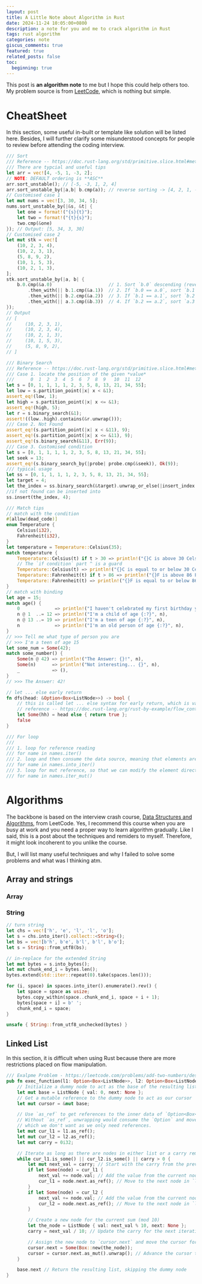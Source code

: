 ```yaml
---
layout: post
title: A Little Note about Algorithm in Rust
date: 2024-11-24 10:05:00+0800
description: a note for you and me to crack algorithm in Rust
tags: rust algorithm
categories: note
giscus_comments: true
featured: true
related_posts: false
toc:
  beginning: true
---
```


This post is **an algorithm note** to me but I hope this could help others too. My problem source is from <a href="https://leetcode.com/">LeetCode</a>, which is nothing but simple.

# CheatSheet

In this section, some useful in-built or template like solution will be listed here. Besides, I will further clarify some misunderstood concepts for people to review before attending the coding interview.

```rust
/// Sort
/// Reference -- https://doc.rust-lang.org/std/primitive.slice.html#method.sort_unstable
/// There are typcial and useful tips
let arr = vec![4, -5, 1, -3, 2];
// NOTE: DEFAULT ordering is **ASC**
arr.sort_unstable(); // [-5, -3, 1, 2, 4]
arr.sort_unstable_by(|a,b| b.cmp(a)); // reverse sorting -> [4, 2, 1, -3, -5]
// Customised case 1
let mut nums = vec![3, 30, 34, 5];
nums.sort_unstable_by(|&s, &t| {
    let one = format!("{s}{t}");
    let two = format!("{t}{s}");
    two.cmp(&one)
}); // Output: [5, 34, 3, 30]
// Customised case 2
let mut stk = vec![
    (10, 2, 3, 4),
    (10, 2, 3, 1),
    (5, 8, 9, 2),
    (10, 1, 5, 3),
    (10, 2, 1, 3),
];
stk.sort_unstable_by(|a, b| {
    b.0.cmp(&a.0)                     // 1. Sort `b.0` descending (reverse order of `a.0` and `b.0`)
        .then_with(|| b.1.cmp(&a.1))  // 2. If `b.0 == a.0`, sort `b.1` descending
        .then_with(|| b.2.cmp(&a.2))  // 3. If `b.1 == a.1`, sort `b.2` descending
        .then_with(|| a.3.cmp(&b.3))  // 4. If `b.2 == a.2`, sort `a.3` ascending
});
// Output
// [
//     (10, 2, 3, 1),
//     (10, 2, 3, 4),
//     (10, 2, 1, 3),
//     (10, 1, 5, 3),
//     (5, 8, 9, 2),
// ]

/// Binary Search
/// Reference -- https://doc.rust-lang.org/std/primitive.slice.html#method.binary_search
/// Case 1. locate the position of the given *value*
///      0  1  2  3  4  5  6  7  8  9   10  11  12
let s = [0, 1, 1, 1, 1, 2, 3, 5, 8, 13, 21, 34, 55];
let low = s.partition_point(|x| x < &1);
assert_eq!(low, 1);
let high = s.partition_point(|x| x <= &1);
assert_eq!(high, 5);
let r = s.binary_search(&1);
assert!((low..high).contains(&r.unwrap()));
/// Case 2. Not Found
assert_eq!(s.partition_point(|x| x < &11), 9);
assert_eq!(s.partition_point(|x| x <= &11), 9);
assert_eq!(s.binary_search(&11), Err(9));
/// Case 3. Customised condition
let s = [0, 1, 1, 1, 1, 2, 3, 5, 8, 13, 21, 34, 55];
let seek = 13;
assert_eq!(s.binary_search_by(|probe| probe.cmp(&seek)), Ok(9));
/// typical usage
let ss = [0, 1, 1, 1, 1, 2, 3, 5, 8, 13, 21, 34, 55];
let target = 4;
let the_index = ss.binary_search(&target).unwrap_or_else(|insert_index| insert_index);
//if not found can be inserted into
ss.insert(the_index, 4);

/// Match tips
// match with the condition
#[allow(dead_code)]
enum Temperature {
    Celsius(i32),
    Fahrenheit(i32),
}
let temperature = Temperature::Celsius(35);
match temperature {
    Temperature::Celsius(t) if t > 30 => println!("{}C is above 30 Celsius", t),
    // The `if condition` part ^ is a guard
    Temperature::Celsius(t) => println!("{}C is equal to or below 30 Celsius", t),
    Temperature::Fahrenheit(t) if t > 86 => println!("{}F is above 86 Fahrenheit", t),
    Temperature::Fahrenheit(t) => println!("{}F is equal to or below 86 Fahrenheit", t),
}
// match with binding
let age = 15;
match age() {
    0             => println!("I haven't celebrated my first birthday yet"),
    n @ 1  ..= 12 => println!("I'm a child of age {:?}", n),
    n @ 13 ..= 19 => println!("I'm a teen of age {:?}", n),
    n             => println!("I'm an old person of age {:?}", n),
}
// >>> Tell me what type of person you are
// >>> I'm a teen of age 15
let some_num = Some(42);
match some_number() {
    Some(n @ 42) => println!("The Answer: {}!", n),
    Some(n)      => println!("Not interesting... {}", n),
    _            => (),
}
// >>> The Answer: 42!

// let ... else early return
fn dfs(head: &Option<Box<ListNode>>) -> bool {
    // this is called let ... else syntax for early return, which is valid after Rust 1.65
    // reference -- https://doc.rust-lang.org/rust-by-example/flow_control/let_else.html
    let Some(hh) = head else { return true };
    false
}

/// For loop
///
/// 1. loop for reference reading
/// for name in names.iter()
/// 2. loop and then consume the data source, meaning that elements are moved out from the array
/// for name in names.into_iter()
/// 3. loop for mut reference, so that we can modify the element directly
/// for name in names.iter_mut()
```

# Algorithms

The backbone is based on the interview crash course, <a href="https://leetcode.com/explore/featured/card/leetcodes-interview-crash-course-data-structures-and-algorithms/">Data Structures and Algorithms</a>, from LeetCode. Yes, I recommend this course when you are busy at work and you need a proper way to learn algorithm gradually. Like I said, this is a post about the techniques and remiders to myself. Therefore, it might look incoherent to you unlike the course.

But, I will list many useful techniques and why I failed to solve some problems and what was I thinking atm.

## Array and strings

### Array

### String

```rust
// turn string
let chs = vec!['h', 'e', 'l', 'l', 'o'];
let s = chs.into_iter().collect::<String>();
let bs = vec![b'h', b'e', b'l', b'l', b'o'];
let s = String::from_utf8(bs);

// in-replace for the extended String
let mut bytes = s.into_bytes();
let mut chunk_end_i = bytes.len();
bytes.extend(std::iter::repeat(0).take(spaces.len()));

for (i, space) in spaces.into_iter().enumerate().rev() {
    let space = space as usize;
    bytes.copy_within(space..chunk_end_i, space + i + 1);
    bytes[space + i] = b' ';
    chunk_end_i = space;
}

unsafe { String::from_utf8_unchecked(bytes) }
```

## Linked List

In this section, it is difficult when using Rust because there are more restrictions placed on flow manipulation.

```rust
/// Exalpme Problem - https://leetcode.com/problems/add-two-numbers/description/
pub fn exec_function(l1: Option<Box<ListNode>>, l2: Option<Box<ListNode>>) -> Option<Box<ListNode>> {
    // Initialize a dummy node to act as the base of the resulting list
    let mut base = ListNode { val: 0, next: None };
    // Get a mutable reference to the dummy node to act as our cursor
    let mut cursor = &mut base;

    // Use `as_ref` to get references to the inner data of `Option<Box<ListNode>>`.
    // Without `as_ref`, unwrapping would consume the `Option` and move its value,
    // which we don't want as we only need references.
    let mut cur_l1 = l1.as_ref();
    let mut cur_l2 = l2.as_ref();
    let mut carry = 0i32;

    // Iterate as long as there are nodes in either list or a carry remains
    while cur_l1.is_some() || cur_l2.is_some() || carry > 0 {
        let mut next_val = carry; // Start with the carry from the previous operation
        if let Some(node) = cur_l1 {
            next_val += node.val; // Add the value from the current node in `l1`
            cur_l1 = node.next.as_ref(); // Move to the next node in `l1`
        }
        if let Some(node) = cur_l2 {
            next_val += node.val; // Add the value from the current node in `l2`
            cur_l2 = node.next.as_ref(); // Move to the next node in `l2`
        }

        // Create a new node for the current sum (mod 10)
        let the_node = ListNode { val: next_val % 10, next: None };
        carry = next_val / 10; // Update the carry for the next iteration

        // Assign the new node to `cursor.next` and move the cursor forward
        cursor.next = Some(Box::new(the_node));
        cursor = cursor.next.as_mut().unwrap(); // Advance the cursor to the newly added node
    }

    base.next // Return the resulting list, skipping the dummy node
}
```
